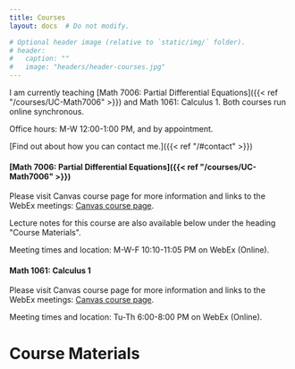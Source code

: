 ```yaml
---
title: Courses
layout: docs  # Do not modify.

# Optional header image (relative to `static/img/` folder).
# header:
#   caption: ""
#   image: "headers/header-courses.jpg"
---
```

I am currently teaching [Math 7006: Partial Differential Equations]({{< ref "/courses/UC-Math7006" >}}) and Math 1061: Calculus 1. Both courses run online synchronous.

Office hours: M-W 12:00-1:00 PM, and by appointment.

[Find out about how you can contact me.]({{< ref "/#contact" >}})


#### [Math 7006: Partial Differential Equations]({{< ref "/courses/UC-Math7006" >}})

Please visit Canvas course page for more information and links to the WebEx meetings: [Canvas course page](https://uc.instructure.com/courses/1441566).

Lecture notes for this course are also available below under the heading "Course Materials".

Meeting times and location: M-W-F 10:10-11:05 PM on WebEx (Online).


#### Math 1061: Calculus 1

Please visit Canvas course page for more information and links to the WebEx meetings: [Canvas course page](https://uc.instructure.com/courses/1439118).

Meeting times and location: Tu-Th 6:00-8:00 PM on WebEx (Online).


# Course Materials
